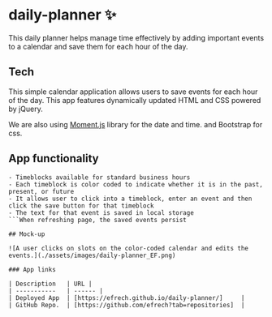 # daily-planner ✨
This daily planner helps manage time effectively by adding important events to a calendar and save them for each hour of the day.

## Tech
This simple calendar application allows users to save events for each hour of the day. This app features dynamically updated HTML and CSS powered by jQuery.

We are also using [Moment.js](https://momentjs.com/) library for the date and time. and Bootstrap for css. 

## App functionality

```The current day is displayed at the top of the calendar
- Timeblocks available for standard business hours
- Each timeblock is color coded to indicate whether it is in the past, present, or future
- It allows user to click into a timeblock, enter an event and then click the save button for that timeblock
- The text for that event is saved in local storage
```When refreshing page, the saved events persist

## Mock-up

![A user clicks on slots on the color-coded calendar and edits the events.](./assets/images/daily-planner_EF.png)

### App links

| Description   | URL |
| -----------   | ------ |
| Deployed App  | [https://efrech.github.io/daily-planner/]     |
| GitHub Repo.  | [https://github.com/efrech?tab=repositories]  |


